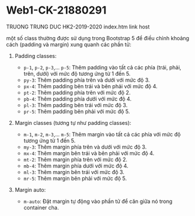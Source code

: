 # Web1-CK-21880291
TRUONG TRUNG DUC
HK2-2019-2020
index.htm
link host

một số class thường được sử dụng trong Bootstrap 5 để điều chỉnh khoảng cách (padding và margin) xung quanh các phần tử:

1. Padding classes:
   - `p-1`, `p-2`, `p-3`,... `p-5`: Thêm padding vào tất cả các phía (trái, phải, trên, dưới) với mức độ tương ứng từ 1 đến 5.
   - `py-3`: Thêm padding phía trên và dưới với mức độ 3.
   - `px-4`: Thêm padding bên trái và bên phải với mức độ 4.
   - `pt-2`: Thêm padding phía trên với mức độ 2.
   - `pb-4`: Thêm padding phía dưới với mức độ 4.
   - `pl-3`: Thêm padding bên trái với mức độ 3.
   - `pr-5`: Thêm padding bên phải với mức độ 5.

2. Margin classes (tương tự như padding classes):
   - `m-1`, `m-2`, `m-3`,... `m-5`: Thêm margin vào tất cả các phía với mức độ tương ứng từ 1 đến 5.
   - `my-3`: Thêm margin phía trên và dưới với mức độ 3.
   - `mx-4`: Thêm margin bên trái và bên phải với mức độ 4.
   - `mt-2`: Thêm margin phía trên với mức độ 2.
   - `mb-4`: Thêm margin phía dưới với mức độ 4.
   - `ml-3`: Thêm margin bên trái với mức độ 3.
   - `mr-5`: Thêm margin bên phải với mức độ 5.

3. Margin auto:
   - `m-auto`: Đặt margin tự động vào phần tử để căn giữa nó trong container cha.
